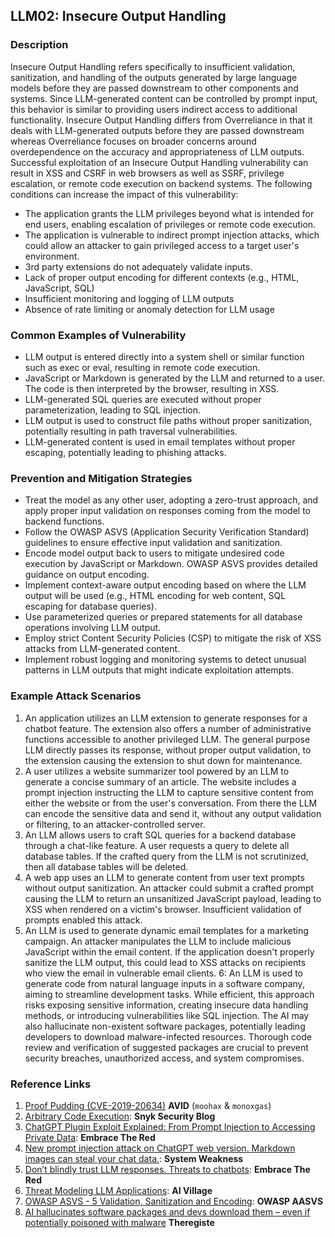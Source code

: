 ## LLM02: Insecure Output Handling

### Description
Insecure Output Handling refers specifically to insufficient validation, sanitization, and handling of the outputs generated by large language models before they are passed downstream to other components and systems. Since LLM-generated content can be controlled by prompt input, this behavior is similar to providing users indirect access to additional functionality.
Insecure Output Handling differs from Overreliance in that it deals with LLM-generated outputs before they are passed downstream whereas Overreliance focuses on broader concerns around overdependence on the accuracy and appropriateness of LLM outputs.
Successful exploitation of an Insecure Output Handling vulnerability can result in XSS and CSRF in web browsers as well as SSRF, privilege escalation, or remote code execution on backend systems.
The following conditions can increase the impact of this vulnerability:
- The application grants the LLM privileges beyond what is intended for end users, enabling escalation of privileges or remote code execution.
- The application is vulnerable to indirect prompt injection attacks, which could allow an attacker to gain privileged access to a target user's environment.
- 3rd party extensions do not adequately validate inputs.
- Lack of proper output encoding for different contexts (e.g., HTML, JavaScript, SQL)
- Insufficient monitoring and logging of LLM outputs
- Absence of rate limiting or anomaly detection for LLM usage
### Common Examples of Vulnerability
- LLM output is entered directly into a system shell or similar function such as exec or eval, resulting in remote code execution.
- JavaScript or Markdown is generated by the LLM and returned to a user. The code is then interpreted by the browser, resulting in XSS.
- LLM-generated SQL queries are executed without proper parameterization, leading to SQL injection.
- LLM output is used to construct file paths without proper sanitization, potentially resulting in path traversal vulnerabilities.
- LLM-generated content is used in email templates without proper escaping, potentially leading to phishing attacks.

### Prevention and Mitigation Strategies
- Treat the model as any other user, adopting a zero-trust approach, and apply proper input validation on responses coming from the model to backend functions.
- Follow the OWASP ASVS (Application Security Verification Standard) guidelines to ensure effective input validation and sanitization.
- Encode model output back to users to mitigate undesired code execution by JavaScript or Markdown. OWASP ASVS provides detailed guidance on output encoding.
- Implement context-aware output encoding based on where the LLM output will be used (e.g., HTML encoding for web content, SQL escaping for database queries).
- Use parameterized queries or prepared statements for all database operations involving LLM output.
- Employ strict Content Security Policies (CSP) to mitigate the risk of XSS attacks from LLM-generated content.
- Implement robust logging and monitoring systems to detect unusual patterns in LLM outputs that might indicate exploitation attempts.

### Example Attack Scenarios
1. An application utilizes an LLM extension to generate responses for a chatbot feature. The extension also offers a number of administrative functions accessible to another privileged LLM. The general purpose LLM directly passes its response, without proper output validation, to the extension causing the extension to shut down for maintenance.
2. A user utilizes a website summarizer tool powered by an LLM to generate a concise summary of an article. The website includes a prompt injection instructing the LLM to capture sensitive content from either the website or from the user's conversation. From there the LLM can encode the sensitive data and send it, without any output validation or filtering, to an attacker-controlled server.
3. An LLM allows users to craft SQL queries for a backend database through a chat-like feature. A user requests a query to delete all database tables. If the crafted query from the LLM is not scrutinized, then all database tables will be deleted.
4. A web app uses an LLM to generate content from user text prompts without output sanitization. An attacker could submit a crafted prompt causing the LLM to return an unsanitized JavaScript payload, leading to XSS when rendered on a victim's browser. Insufficient validation of prompts enabled this attack.
5. An LLM is used to generate dynamic email templates for a marketing campaign. An attacker manipulates the LLM to include malicious JavaScript within the email content. If the application doesn't properly sanitize the LLM output, this could lead to XSS attacks on recipients who view the email in vulnerable email clients.
6: An LLM is used to generate code from natural language inputs in a software company, aiming to streamline development tasks. While efficient, this approach risks exposing sensitive information, creating insecure data handling methods, or introducing vulnerabilities like SQL injection. The AI may also hallucinate non-existent software packages, potentially leading developers to download malware-infected resources. Thorough code review and verification of suggested packages are crucial to prevent security breaches, unauthorized access, and system compromises.

### Reference Links

1. [Proof Pudding (CVE-2019-20634)](https://avidml.org/database/avid-2023-v009/) **AVID** (`moohax` & `monoxgas`)
2. [Arbitrary Code Execution](https://security.snyk.io/vuln/SNYK-PYTHON-LANGCHAIN-5411357): **Snyk Security Blog**
3. [ChatGPT Plugin Exploit Explained: From Prompt Injection to Accessing Private Data](https://embracethered.com/blog/posts/2023/chatgpt-cross-plugin-request-forgery-and-prompt-injection./): **Embrace The Red**
4. [New prompt injection attack on ChatGPT web version. Markdown images can steal your chat data.](https://systemweakness.com/new-prompt-injection-attack-on-chatgpt-web-version-ef717492c5c2?gi=8daec85e2116): **System Weakness**
5. [Don’t blindly trust LLM responses. Threats to chatbots](https://embracethered.com/blog/posts/2023/ai-injections-threats-context-matters/): **Embrace The Red**
6. [Threat Modeling LLM Applications](https://aivillage.org/large%20language%20models/threat-modeling-llm/): **AI Village**
7. [OWASP ASVS - 5 Validation, Sanitization and Encoding](https://owasp-aasvs4.readthedocs.io/en/latest/V5.html#validation-sanitization-and-encoding): **OWASP AASVS**
8. [AI hallucinates software packages and devs download them – even if potentially poisoned with malware](https://www.theregister.com/2024/03/28/ai_bots_hallucinate_software_packages/) **Theregiste**


